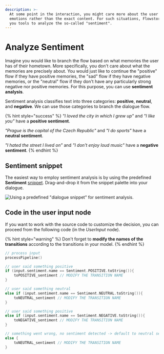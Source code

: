 ```yaml
---
description: >-
  At some point in the interaction, you might care more about the user's
  emotions rather than the exact content. For such situations, Flowstorm offers
  you tools to analyze the so-called "sentiment".
---
```


# Analyze Sentiment

Imagine you would like to branch the flow based on what memories the user has of their hometown. More specifically, you don't care about what the memories are precisely about. You would just like to continue the "positive" flow if they have positive memories, the "sad" flow if they have negative memories, or the "neutral" flow if they don't have any particularly strong negative nor positive memories. For this purpose, you can use **sentiment analysis**.

Sentiment analysis classifies text into three categories: **positive**, **neutral**, and **negative**. We can use those categories to branch the dialogue flow.

{% hint style="success" %}
_"I loved the city in which I grew up"_ and _"I like you"_ have a **positive sentiment**.

_"Prague is the capital of the Czech Republic"_ and _"I do sports"_ have a **neutral sentiment**.

_"I hated the street I lived on"_ and _"I don't enjoy loud music"_ have a **negative sentiment**.
{% endhint %}

## Sentiment snippet <a id="sentiment-snippet"></a>

The easiest way to employ sentiment analysis is by using the predefined **Sentiment** [snippet](../../model/dialogue-model-coding/building-blocks/snippets.md). Drag-and-drop it from the snippet palette into your dialogue.

![Using a predefined &quot;dialogue snippet&quot; for sentiment analysis. ](https://gblobscdn.gitbook.com/assets%2F-MUs26EFFf_IPxqoQh7r%2F-MUtDdbdhGN8LU4cXQWo%2F-MUtNeNW78y7FzFTElRW%2Fsentiment.gif?alt=media&token=a4476432-b396-4880-bbc1-45c79a4beb5e)

## Code in the user input node <a id="code-in-the-user-input-node"></a>

If you want to work with the source code to customize the decision, you can proceed from the following code \(in the _UserInput_ node\).

{% hint style="warning" %}
Don't forget to **modify the names of the transitions** according to the transitions in your model.
{% endhint %}

```kotlin
// process input
processPipeline()

// user said something positive
if (input.sentiment.name == Sentiment.POSITIVE.toString()){
    toPOSITIVE_sentiment // MODIFY THE TRANSITION NAME
}

// user said something neutral
else if (input.sentiment.name == Sentiment.NEUTRAL.toString()){
    toNEUTRAL_sentiment // MODIFY THE TRANSITION NAME
} 

// user said something positive
else if (input.sentiment.name == Sentiment.NEGATIVE.toString()){
    toNEGATIVE_sentiment // MODIFY THE TRANSITION NAME
}

// something went wrong, no sentiment detected -> default to neutral sentiment
else {
    toNEUTRAL_sentiment // MODIFY THE TRANSITION NAME
}
```

